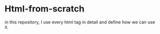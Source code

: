 # Html-from-scratch
in this repository, I use every html tag in detail and define how we can use it.
